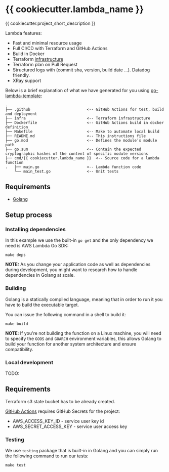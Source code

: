 # {{ cookiecutter.lambda_name }}

{{ cookiecutter.project_short_description }}

Lambda features:

* Fast and minimal resource usage
* Full CI/CD with Terraform and GitHub Actions
* Build in Docker
* Terraform [infrastructure](./infra)
* Terraform plan on Pull Request
* Structured logs with (commit sha, version, build date ...). Datadog friendly.
* XRay support

Below is a brief explanation of what we have generated for you using [go-lambda-template](https://github.com/flow-lab/go-lambda-template):

```shell
.
├── .github                         <-- GitHub Actions for test, build and deployment
├── infra                           <-- Terraform infrastructure
├── Dockerfile                      <-- GitHub Actions build in docker definition
├── Makefile                        <-- Make to automate local build
├── README.md                       <-- This instructions file
├── go.mod                          <-- Defines the module’s module path
├── go.sum                          <-- Contain the expected cryptographic hashes of the content of specific module versions
├── cmd/{{ cookiecutter.lambda_name }}  <-- Source code for a lambda function
.   ├── main.go                     <-- Lambda function code
    └── main_test.go                <-- Unit tests
```

## Requirements

* [Golang](https://golang.org)

## Setup process

### Installing dependencies

In this example we use the built-in `go get` and the only dependency we need is AWS Lambda Go SDK:

```shell
make deps
```

**NOTE:** As you change your application code as well as dependencies during development, you might want to research how to handle dependencies in Golang at scale.

### Building

Golang is a statically compiled language, meaning that in order to run it you have to build the executable target.

You can issue the following command in a shell to build it:

```shell
make build
```

**NOTE**: If you're not building the function on a Linux machine, you will need to specify the `GOOS` and `GOARCH` environment variables, this allows Golang to build your function for another system architecture and ensure compatibility.

### Local development

TODO: 

## Requirements

Terraform s3 state bucket has to be already created.

[GitHub Actions](./github/workflows/) requires GitHub Secrets for the project:

* AWS_ACCESS_KEY_ID - service user key id
* AWS_SECRET_ACCESS_KEY - service user access key

### Testing

We use `testing` package that is built-in in Golang and you can simply run the following command to run our tests:

```shell
make test
```
